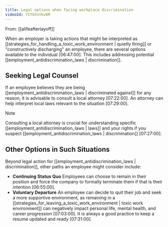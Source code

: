 ```yaml
---
title: Legal options when facing workplace discrimination
videoId: YIYGYnYkvKM
---
```


From: [[alifeafterlayoff]] <br/> 

When an employer is taking actions that might be interpreted as [[strategies_for_handling_a_toxic_work_environment | quietly firing]] or "constructively discharging" an employee, there are several options available to the individual <a class="yt-timestamp" data-t="06:47:00">[06:47:00]</a>. This includes addressing potential [[employment_antidiscrimination_laws | discrimination]].

## Seeking Legal Counsel
If an employee believes they are being [[employment_antidiscrimination_laws | discriminated against]] for any reason, it is advisable to consult a local attorney <a class="yt-timestamp" data-t="07:22:00">[07:22:00]</a>. An attorney can help interpret local laws relevant to the situation <a class="yt-timestamp" data-t="07:29:00">[07:29:00]</a>.

> [!NOTE]
> Consulting a local attorney is crucial for understanding specific [[employment_antidiscrimination_laws | laws]] and your rights if you suspect [[employment_antidiscrimination_laws | discrimination]] <a class="yt-timestamp" data-t="07:27:00">[07:27:00]</a>.

## Other Options in Such Situations
Beyond legal action for [[employment_antidiscrimination_laws | discrimination]], other paths an employee might consider include:
*   **Continuing Status Quo** Employees can choose to remain in their position and force the company to formally terminate them if that is their intention <a class="yt-timestamp" data-t="06:55:00">[06:55:00]</a>.
*   **Voluntary Departure** An employee can decide to quit their job and seek a more supportive environment, as remaining in a [[strategies_for_leaving_a_toxic_work_environment | toxic work environment]] can negatively impact personal life, mental health, and career progression <a class="yt-timestamp" data-t="07:03:00">[07:03:00]</a>. It is always a good practice to keep a resume updated and ready <a class="yt-timestamp" data-t="07:31:00">[07:31:00]</a>.